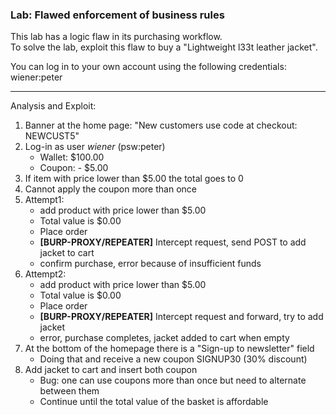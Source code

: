 ### Lab: Flawed enforcement of business rules

This lab has a logic flaw in its purchasing workflow.  
To solve the lab, exploit this flaw to buy a "Lightweight l33t leather jacket".

You can log in to your own account using the following credentials: wiener:peter


_____

Analysis and Exploit:

1. Banner at the home page: "New customers use code at checkout: NEWCUST5"
2. Log-in as user _wiener_ (psw:peter)
    - Wallet: $100.00
    - Coupon: - $5.00
3. If item with price lower than $5.00 the total goes to 0
4. Cannot apply the coupon more than once
5. Attempt1:
    - add product with price lower than $5.00
    - Total value is $0.00
    - Place order
    - **[BURP-PROXY/REPEATER]** Intercept request, send POST to add jacket to cart
    - confirm purchase, error because of insufficient funds
6. Attempt2:
    - add product with price lower than $5.00
    - Total value is $0.00
    - Place order
    - **[BURP-PROXY/REPEATER]** Intercept request and forward, try to add jacket
    - error, purchase completes, jacket added to cart when empty
7. At the bottom of the homepage there is a "Sign-up to newsletter" field
    - Doing that and receive a new coupon SIGNUP30 (30% discount)
8. Add jacket to cart and insert both coupon
    - Bug: one can use coupons more than once but need to alternate between them
    - Continue until the total value of the basket is affordable